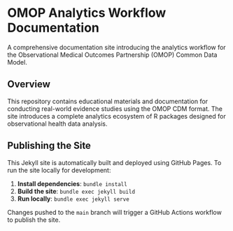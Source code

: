 # OMOP Analytics Workflow Documentation

A comprehensive documentation site introducing the analytics workflow for the
Observational Medical Outcomes Partnership (OMOP) Common Data Model.

## Overview

This repository contains educational materials and documentation for conducting
real-world evidence studies using the OMOP CDM format. The site introduces a
complete analytics ecosystem of R packages designed for observational health
data analysis.

## Publishing the Site

This Jekyll site is automatically built and deployed using GitHub Pages. To run the site locally for development:

1. **Install dependencies**: `bundle install`
2. **Build the site**: `bundle exec jekyll build`
3. **Run locally**: `bundle exec jekyll serve`

Changes pushed to the `main` branch will trigger a GitHub Actions workflow to publish the site.
